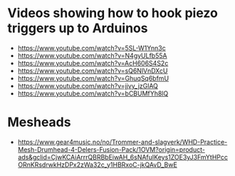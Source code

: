 
Videos showing how to hook piezo triggers up to Arduinos
=====

* https://www.youtube.com/watch?v=5SL-W1Ynn3c
* https://www.youtube.com/watch?v=N4gyULfb55A
* https://www.youtube.com/watch?v=AcH606S4S2c
* https://www.youtube.com/watch?v=sQ6NlVnDXcU
* https://www.youtube.com/watch?v=GhuqSq6bfmU
* https://www.youtube.com/watch?v=jjvy_jzGlAQ
* https://www.youtube.com/watch?v=bCBUMfYh8lQ



Mesheads
=====

* https://www.gear4music.no/no/Trommer-and-slagverk/WHD-Practice-Mesh-Drumhead-4-Delers-Fusion-Pack/1OVM?origin=product-ads&gclid=CjwKCAiArrrQBRBbEiwAH_6sNAfuIKeys1ZOE3yJ3FmYtHPccORnKRsdrwkHzDPx2zWa32c_y1HBRxoC-jkQAvD_BwE
